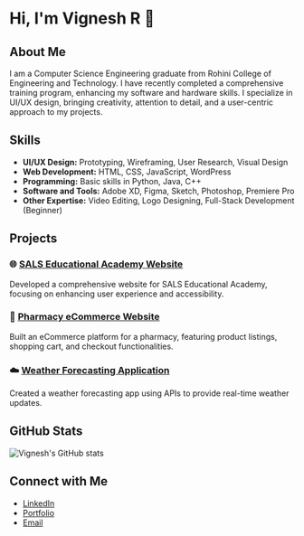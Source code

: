 # Hi, I'm Vignesh R 👋

## About Me

I am a Computer Science Engineering graduate from Rohini College of Engineering and Technology. I have recently completed a comprehensive training program, enhancing my software and hardware skills. I specialize in UI/UX design, bringing creativity, attention to detail, and a user-centric approach to my projects.

## Skills

- **UI/UX Design:** Prototyping, Wireframing, User Research, Visual Design
- **Web Development:** HTML, CSS, JavaScript, WordPress
- **Programming:** Basic skills in Python, Java, C++
- **Software and Tools:** Adobe XD, Figma, Sketch, Photoshop, Premiere Pro
- **Other Expertise:** Video Editing, Logo Designing, Full-Stack Development (Beginner)

## Projects

### 🌐 [SALS Educational Academy Website](https://github.com/yourusername/SALS-website)
Developed a comprehensive website for SALS Educational Academy, focusing on enhancing user experience and accessibility.

### 🛒 [Pharmacy eCommerce Website](https://github.com/yourusername/Pharmacy-eCommerce)
Built an eCommerce platform for a pharmacy, featuring product listings, shopping cart, and checkout functionalities.

### ☁️ [Weather Forecasting Application](https://github.com/yourusername/Weather-Forecasting-App)
Created a weather forecasting app using APIs to provide real-time weather updates.

## GitHub Stats

![Vignesh's GitHub stats](https://github-readme-stats.vercel.app/api?username=yourusername&show_icons=true&theme=radical)

## Connect with Me

- [LinkedIn](https://www.linkedin.com/in/yourusername/)
- [Portfolio](https://yourportfolio.com)
- [Email](mailto:your.email@example.com)

